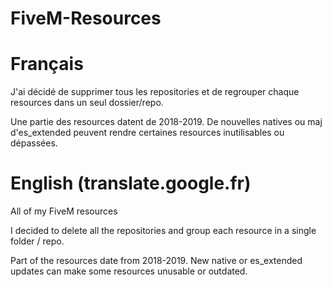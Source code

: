 # FiveM-Resources

# Français

J'ai décidé de supprimer tous les repositories et de regrouper chaque resources dans un seul dossier/repo.

Une partie des resources datent de 2018-2019. De nouvelles natives ou maj d'es_extended peuvent rendre certaines resources inutilisables ou dépassées.


# English (translate.google.fr)

All of my FiveM resources
 
I decided to delete all the repositories and group each resource in a single folder / repo.

Part of the resources date from 2018-2019. New native or es_extended updates can make some resources unusable or outdated.


